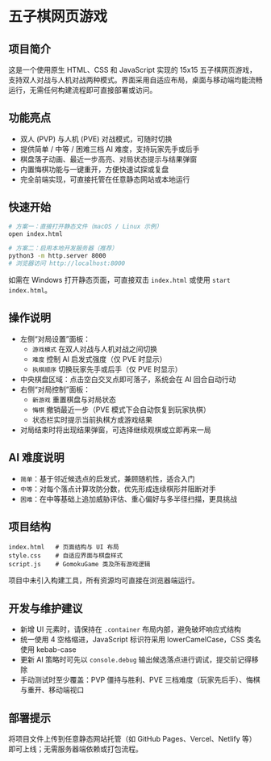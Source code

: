 # 五子棋网页游戏

## 项目简介
这是一个使用原生 HTML、CSS 和 JavaScript 实现的 15x15 五子棋网页游戏，支持双人对战与人机对战两种模式。界面采用自适应布局，桌面与移动端均能流畅运行，无需任何构建流程即可直接部署或访问。

## 功能亮点
- 双人 (PVP) 与人机 (PVE) 对战模式，可随时切换
- 提供简单 / 中等 / 困难三档 AI 难度，支持玩家先手或后手
- 棋盘落子动画、最近一步高亮、对局状态提示与结果弹窗
- 内置悔棋功能与一键重开，方便快速试探或复盘
- 完全前端实现，可直接托管在任意静态网站或本地运行

## 快速开始
```bash
# 方案一：直接打开静态文件（macOS / Linux 示例）
open index.html

# 方案二：启用本地开发服务器（推荐）
python3 -m http.server 8000
# 浏览器访问 http://localhost:8000
```
如需在 Windows 打开静态页面，可直接双击 `index.html` 或使用 `start index.html`。

## 操作说明
- 左侧“对局设置”面板：
  - `游戏模式` 在双人对战与人机对战之间切换
  - `难度` 控制 AI 启发式强度（仅 PVE 时显示）
  - `执棋顺序` 切换玩家先手或后手（仅 PVE 时显示）
- 中央棋盘区域：点击空白交叉点即可落子，系统会在 AI 回合自动行动
- 右侧“对局控制”面板：
  - `新游戏` 重置棋盘与对局状态
  - `悔棋` 撤销最近一步（PVE 模式下会自动恢复到玩家执棋）
  - 状态栏实时提示当前执棋方或游戏结果
- 对局结束时将出现结果弹窗，可选择继续观棋或立即再来一局

## AI 难度说明
- `简单`：基于邻近候选点的启发式，兼顾随机性，适合入门
- `中等`：对每个落点计算攻防分数，优先形成连续棋形并阻断对手
- `困难`：在中等基础上追加威胁评估、重心偏好与多半径扫描，更具挑战

## 项目结构
```
index.html   # 页面结构与 UI 布局
style.css    # 自适应界面与棋盘样式
script.js    # GomokuGame 类及所有游戏逻辑
```
项目中未引入构建工具，所有资源均可直接在浏览器端运行。

## 开发与维护建议
- 新增 UI 元素时，请保持在 `.container` 布局内部，避免破坏响应式结构
- 统一使用 4 空格缩进，JavaScript 标识符采用 lowerCamelCase，CSS 类名使用 kebab-case
- 更新 AI 策略时可先以 `console.debug` 输出候选落点进行调试，提交前记得移除
- 手动测试时至少覆盖：PVP 僵持与胜利、PVE 三档难度（玩家先后手）、悔棋与重开、移动端视口

## 部署提示
将项目文件上传到任意静态网站托管（如 GitHub Pages、Vercel、Netlify 等）即可上线；无需服务器端依赖或打包流程。
